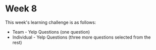 # Week 8

This week's learning challenge is as follows:

* Team - Yelp Questions (one question)
* Individual - Yelp Questions (three more questions selected from the rest)
